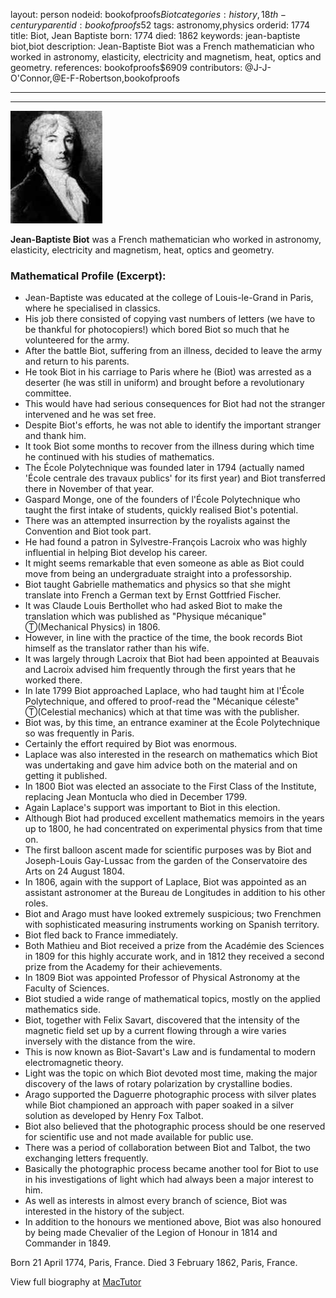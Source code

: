 layout: person
nodeid: bookofproofs$Biot
categories: history,18th-century
parentid: bookofproofs$52
tags: astronomy,physics
orderid: 1774
title: Biot, Jean Baptiste
born: 1774
died: 1862
keywords: jean-baptiste biot,biot
description: Jean-Baptiste Biot was a French mathematician who worked in astronomy, elasticity, electricity and magnetism, heat, optics and geometry.
references: bookofproofs$6909
contributors: @J-J-O'Connor,@E-F-Robertson,bookofproofs

---



---

![Biot.jpg](https://github.com/bookofproofs/bookofproofs.github.io/blob/main/_sources/_assets/images/portraits/Biot.jpg?raw=true)

**Jean-Baptiste Biot** was a French mathematician who worked in astronomy, elasticity, electricity and magnetism, heat, optics and geometry.

### Mathematical Profile (Excerpt):
* Jean-Baptiste was educated at the college of Louis-le-Grand in Paris, where he specialised in classics.
* His job there consisted of copying vast numbers of letters (we have to be thankful for photocopiers!) which bored Biot so much that he volunteered for the army.
* After the battle Biot, suffering from an illness, decided to leave the army and return to his parents.
* He took Biot in his carriage to Paris where he (Biot) was arrested as a deserter (he was still in uniform) and brought before a revolutionary committee.
* This would have had serious consequences for Biot had not the stranger intervened and he was set free.
* Despite Biot's efforts, he was not able to identify the important stranger and thank him.
* It took Biot some months to recover from the illness during which time he continued with his studies of mathematics.
* The École Polytechnique was founded later in 1794 (actually named 'École centrale des travaux publics' for its first year) and Biot transferred there in November of that year.
* Gaspard Monge, one of the founders of l'École Polytechnique who taught the first intake of students, quickly realised Biot's potential.
* There was an attempted insurrection by the royalists against the Convention and Biot took part.
* He had found a patron in Sylvestre-François Lacroix who was highly influential in helping Biot develop his career.
* It might seems remarkable that even someone as able as Biot could move from being an undergraduate straight into a professorship.
* Biot taught Gabrielle mathematics and physics so that she might translate into French a German text by Ernst Gottfried Fischer.
* It was Claude Louis Berthollet who had asked Biot to make the translation which was published as "Physique mécanique" Ⓣ(Mechanical Physics) in 1806.
* However, in line with the practice of the time, the book records Biot himself as the translator rather than his wife.
* It was largely through Lacroix that Biot had been appointed at Beauvais and Lacroix advised him frequently through the first years that he worked there.
* In late 1799 Biot approached Laplace, who had taught him at l'École Polytechnique, and offered to proof-read the "Mécanique céleste" Ⓣ(Celestial mechanics) which at that time was with the publisher.
* Biot was, by this time, an entrance examiner at the École Polytechnique so was frequently in Paris.
* Certainly the effort required by Biot was enormous.
* Laplace was also interested in the research on mathematics which Biot was undertaking and gave him advice both on the material and on getting it published.
* In 1800 Biot was elected an associate to the First Class of the Institute, replacing Jean Montucla who died in December 1799.
* Again Laplace's support was important to Biot in this election.
* Although Biot had produced excellent mathematics memoirs in the years up to 1800, he had concentrated on experimental physics from that time on.
* The first balloon ascent made for scientific purposes was by Biot and Joseph-Louis Gay-Lussac from the garden of the Conservatoire des Arts on 24 August 1804.
* In 1806, again with the support of Laplace, Biot was appointed as an assistant astronomer at the Bureau de Longitudes in addition to his other roles.
* Biot and Arago must have looked extremely suspicious; two Frenchmen with sophisticated measuring instruments working on Spanish territory.
* Biot fled back to France immediately.
* Both Mathieu and Biot received a prize from the Académie des Sciences in 1809 for this highly accurate work, and in 1812 they received a second prize from the Academy for their achievements.
* In 1809 Biot was appointed Professor of Physical Astronomy at the Faculty of Sciences.
* Biot studied a wide range of mathematical topics, mostly on the applied mathematics side.
* Biot, together with Felix Savart, discovered that the intensity of the magnetic field set up by a current flowing through a wire varies inversely with the distance from the wire.
* This is now known as Biot-Savart's Law and is fundamental to modern electromagnetic theory.
* Light was the topic on which Biot devoted most time, making the major discovery of the laws of rotary polarization by crystalline bodies.
* Arago supported the Daguerre photographic process with silver plates while Biot championed an approach with paper soaked in a silver solution as developed by Henry Fox Talbot.
* Biot also believed that the photographic process should be one reserved for scientific use and not made available for public use.
* There was a period of collaboration between Biot and Talbot, the two exchanging letters frequently.
* Basically the photographic process became another tool for Biot to use in his investigations of light which had always been a major interest to him.
* As well as interests in almost every branch of science, Biot was interested in the history of the subject.
* In addition to the honours we mentioned above, Biot was also honoured by being made Chevalier of the Legion of Honour in 1814 and Commander in 1849.

Born 21 April 1774, Paris, France. Died 3 February 1862, Paris, France.

View full biography at [MacTutor](https://mathshistory.st-andrews.ac.uk/Biographies/Biot/)
